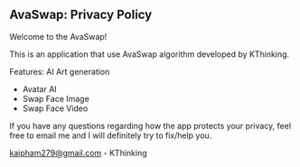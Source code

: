 ## AvaSwap: Privacy Policy

Welcome to the AvaSwap!

This is an application that use AvaSwap algorithm developed by KThinking.

Features: AI Art generation
- Avatar AI 
- Swap Face Image
- Swap Face Video

If you have any questions regarding how the app protects your privacy, feel free to email me and I will definitely try to fix/help you.

kaipham279@gmail.com - KThinking

